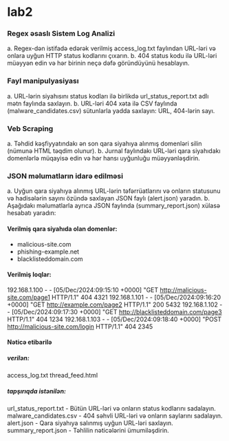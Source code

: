 # lab2

### Regex əsaslı Sistem Log Analizi
a. Regex-dən istifadə edərək verilmiş access_log.txt faylından URL-ləri və onlara uyğun HTTP status kodlarını çıxarın.
b. 404 status kodu ilə URL-ləri müəyyən edin və hər birinin neçə dəfə göründüyünü hesablayın.

### Fayl manipulyasiyası
a. URL-lərin siyahısını status kodları ilə birlikdə url_status_report.txt adlı mətn faylında saxlayın.
b. URL-ləri 404 xəta ilə CSV faylında (malware_candidates.csv) sütunlarla yadda saxlayın: URL, 404-lərin sayı.

### Veb Scraping
a. Təhdid kəşfiyyatındakı ən son qara siyahıya alınmış domenləri silin (nümunə HTML təqdim olunur).
b. Jurnal faylındakı URL-ləri qara siyahıdakı domenlərlə müqayisə edin və hər hansı uyğunluğu müəyyənləşdirin.

### JSON məlumatların idarə edilməsi
a. Uyğun qara siyahıya alınmış URL-lərin təfərrüatlarını və onların statusunu və hadisələrin sayını özündə saxlayan JSON faylı (alert.json) yaradın.
b. Aşağıdakı məlumatlarla ayrıca JSON faylında (summary_report.json) xülasə hesabatı yaradın:

#### Verilmiş qara siyahıda olan domenlər:
 - malicious-site.com
 - phishing-example.net
 - blacklisteddomain.com

#### Verilmiş loqlar:
192.168.1.100 - - [05/Dec/2024:09:15:10 +0000] "GET http://malicious-site.com/page1 HTTP/1.1" 404 4321
192.168.1.101 - - [05/Dec/2024:09:16:20 +0000] "GET http://example.com/page2 HTTP/1.1" 200 5432
192.168.1.102 - - [05/Dec/2024:09:17:30 +0000] "GET http://blacklisteddomain.com/page3 HTTP/1.1" 404 1234
192.168.1.103 - - [05/Dec/2024:09:18:40 +0000] "POST http://malicious-site.com/login HTTP/1.1" 404 2345

#### Nəticə etibarilə

##### verilən:
access_log.txt
thread_feed.html

##### tapşırıqda istənilən:
url_status_report.txt           - Bütün URL-ləri və onların status kodlarını sadalayın.
malware_candidates.csv          - 404 səhvli URL-ləri və onların saylarını sadalayın.
alert.json                      - Qara siyahıya salınmış uyğun URL-ləri saxlayın.
summary_report.json             - Təhlilin nəticələrini ümumiləşdirin.
